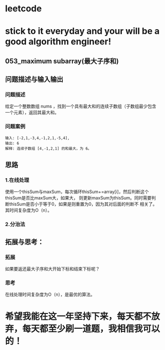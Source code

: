 # leetcode
# stick to it everyday and your will be a good algorithm engineer!
## 053_maximum subarray(最大子序和)
## 问题描述与输入输出

### 问题描述

给定一个整数数组 nums ，找到一个具有最大和的连续子数组（子数组最少包含一个元素），返回其最大和。

### 问题案例

	输入: [-2,1,-3,4,-1,2,1,-5,4],
	输出: 6
	解释: 连续子数组 [4,-1,2,1] 的和最大，为 6。
 
## 思路			
### 1.在线处理
使用一个thisSum与maxSum，每次循环thisSum+=array[i]，然后判断这个thisSum是否比maxSum大，如果大，
则更新maxSum为thisSum。同时需要判断thisSum是否小于等于0，如果是则重置为0，因为其对后面的判断不
相关了。其时间复杂度为O（n）。
### 2.分治法

## 拓展与思考：
### 拓展
如果要返还最大子序和大开始下标和结束下标呢？
### 思考
在线处理时间复杂度为O（n），是最优的算法。
        
# 希望我能在这一年坚持下来，每天都不放弃，每天都至少刷一道题，我相信我可以的！
